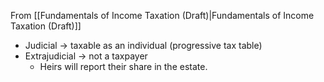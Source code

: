 From [[Fundamentals of Income Taxation (Draft)|Fundamentals of Income Taxation (Draft)]]

- Judicial → taxable as an individual (progressive tax table)
- Extrajudicial → not a taxpayer
	- Heirs will report their share in the estate.
